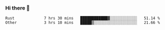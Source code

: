 ### Hi there 👋

<!--
**yeya24/yeya24** is a ✨ _special_ ✨ repository because its `README.md` (this file) appears on your GitHub profile.

Here are some ideas to get you started:

- 🔭 I’m currently working on ...
- 🌱 I’m currently learning ...
- 👯 I’m looking to collaborate on ...
- 🤔 I’m looking for help with ...
- 💬 Ask me about ...
- 📫 How to reach me: ...
- 😄 Pronouns: ...
- ⚡ Fun fact: ...
-->

<!--START_SECTION:waka-->

```text
Rust             7 hrs 30 mins   ████████████▓░░░░░░░░░░░░   51.14 %
Other            3 hrs 10 mins   █████▒░░░░░░░░░░░░░░░░░░░   21.66 %
```

<!--END_SECTION:waka-->
